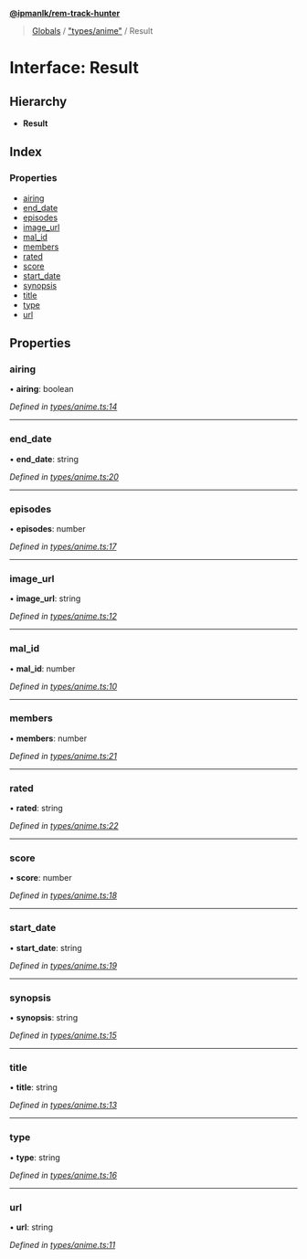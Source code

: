 **[@ipmanlk/rem-track-hunter](../README.md)**

> [Globals](../globals.md) / ["types/anime"](../modules/_types_anime_.md) / Result

# Interface: Result

## Hierarchy

* **Result**

## Index

### Properties

* [airing](_types_anime_.result.md#airing)
* [end\_date](_types_anime_.result.md#end_date)
* [episodes](_types_anime_.result.md#episodes)
* [image\_url](_types_anime_.result.md#image_url)
* [mal\_id](_types_anime_.result.md#mal_id)
* [members](_types_anime_.result.md#members)
* [rated](_types_anime_.result.md#rated)
* [score](_types_anime_.result.md#score)
* [start\_date](_types_anime_.result.md#start_date)
* [synopsis](_types_anime_.result.md#synopsis)
* [title](_types_anime_.result.md#title)
* [type](_types_anime_.result.md#type)
* [url](_types_anime_.result.md#url)

## Properties

### airing

•  **airing**: boolean

*Defined in [types/anime.ts:14](https://github.com/ipmanlk/rem-track-hunter/blob/1b078d0/lib/types/anime.ts#L14)*

___

### end\_date

•  **end\_date**: string

*Defined in [types/anime.ts:20](https://github.com/ipmanlk/rem-track-hunter/blob/1b078d0/lib/types/anime.ts#L20)*

___

### episodes

•  **episodes**: number

*Defined in [types/anime.ts:17](https://github.com/ipmanlk/rem-track-hunter/blob/1b078d0/lib/types/anime.ts#L17)*

___

### image\_url

•  **image\_url**: string

*Defined in [types/anime.ts:12](https://github.com/ipmanlk/rem-track-hunter/blob/1b078d0/lib/types/anime.ts#L12)*

___

### mal\_id

•  **mal\_id**: number

*Defined in [types/anime.ts:10](https://github.com/ipmanlk/rem-track-hunter/blob/1b078d0/lib/types/anime.ts#L10)*

___

### members

•  **members**: number

*Defined in [types/anime.ts:21](https://github.com/ipmanlk/rem-track-hunter/blob/1b078d0/lib/types/anime.ts#L21)*

___

### rated

•  **rated**: string

*Defined in [types/anime.ts:22](https://github.com/ipmanlk/rem-track-hunter/blob/1b078d0/lib/types/anime.ts#L22)*

___

### score

•  **score**: number

*Defined in [types/anime.ts:18](https://github.com/ipmanlk/rem-track-hunter/blob/1b078d0/lib/types/anime.ts#L18)*

___

### start\_date

•  **start\_date**: string

*Defined in [types/anime.ts:19](https://github.com/ipmanlk/rem-track-hunter/blob/1b078d0/lib/types/anime.ts#L19)*

___

### synopsis

•  **synopsis**: string

*Defined in [types/anime.ts:15](https://github.com/ipmanlk/rem-track-hunter/blob/1b078d0/lib/types/anime.ts#L15)*

___

### title

•  **title**: string

*Defined in [types/anime.ts:13](https://github.com/ipmanlk/rem-track-hunter/blob/1b078d0/lib/types/anime.ts#L13)*

___

### type

•  **type**: string

*Defined in [types/anime.ts:16](https://github.com/ipmanlk/rem-track-hunter/blob/1b078d0/lib/types/anime.ts#L16)*

___

### url

•  **url**: string

*Defined in [types/anime.ts:11](https://github.com/ipmanlk/rem-track-hunter/blob/1b078d0/lib/types/anime.ts#L11)*
